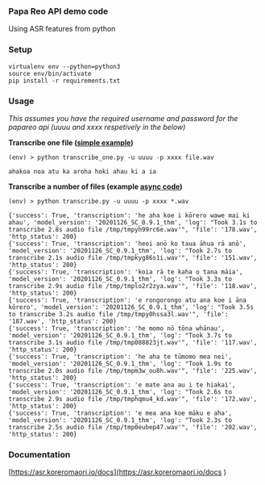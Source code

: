 ### Papa Reo API demo code

Using ASR features from python

### Setup

```
virtualenv env --python=python3
source env/bin/activate 
pip install -r requirements.txt
```

### Usage

_This assumes you have the required username and password for the papareo api (uuuu and xxxx respetively in the below)_

**Transcribe one file ([simple example](transcribe_one.py))**

```
(env) > python transcribe_one.py -u uuuu -p xxxx file.wav
```

```
ahakoa noa atu ka aroha hoki ahau ki a ia
```


**Transcribe a number of files (example [async code](transcribe.py))**

```
(env) > python transcribe.py -u uuuu -p xxxx *.wav
```

```
{'success': True, 'transcription': 'he aha koe i kōrero wawe mai ki ahau', 'model_version': '20201126_SC_0.9.1_thm', 'log': "Took 3.1s to transcribe 2.8s audio file /tmp/tmpyh99rc6e.wav'", 'file': '178.wav', 'http_status': 200}
{'success': True, 'transcription': 'heoi anō ko taua āhua rā anō', 'model_version': '20201126_SC_0.9.1_thm', 'log': "Took 2.7s to transcribe 2.1s audio file /tmp/tmpkyg86s1i.wav'", 'file': '151.wav', 'http_status': 200}
{'success': True, 'transcription': 'koia rā te kaha o tana māia', 'model_version': '20201126_SC_0.9.1_thm', 'log': "Took 3.3s to transcribe 2.9s audio file /tmp/tmplo2r2zya.wav'", 'file': '118.wav', 'http_status': 200}
{'success': True, 'transcription': 'e rongorongo atu ana koe i āna kōrero', 'model_version': '20201126_SC_0.9.1_thm', 'log': "Took 3.5s to transcribe 3.2s audio file /tmp/tmpy0hssa3l.wav'", 'file': '187.wav', 'http_status': 200}
{'success': True, 'transcription': 'he momo nō tōna whānau', 'model_version': '20201126_SC_0.9.1_thm', 'log': "Took 3.7s to transcribe 3.1s audio file /tmp/tmp088823jt.wav'", 'file': '117.wav', 'http_status': 200}
{'success': True, 'transcription': 'he aha te tūmomo mea nei', 'model_version': '20201126_SC_0.9.1_thm', 'log': "Took 1.9s to transcribe 2.0s audio file /tmp/tmpm3w_ou8h.wav'", 'file': '225.wav', 'http_status': 200}
{'success': True, 'transcription': 'e mate ana au i te hiakai', 'model_version': '20201126_SC_0.9.1_thm', 'log': "Took 2.6s to transcribe 2.9s audio file /tmp/tmphqmu4_kd.wav'", 'file': '172.wav', 'http_status': 200}
{'success': True, 'transcription': 'e mea ana koe māku e aha', 'model_version': '20201126_SC_0.9.1_thm', 'log': "Took 2.3s to transcribe 2.5s audio file /tmp/tmp0eubep47.wav'", 'file': '202.wav', 'http_status': 200}
```

### Documentation

[https://asr.koreromaori.io/docs](https://asr.koreromaori.io/docs
)

